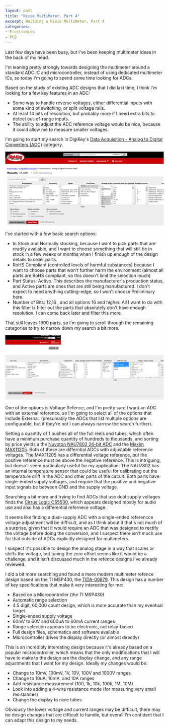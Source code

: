 ```yaml
---
layout: post
title: "Nixie MultiMeter, Part 4"
excerpt: Building a Nixie MultiMeter, Part 4
categories:
- Electronics
- PCB
---
```


Last few days have been busy, but I've been keeping multimeter ideas in the back of my head.

I'm leaning pretty strongly towards designing the multimeter around a standard ADC IC and microcontroller, instead of using dedicated multimeter ICs, so today I'm going to spend some time looking for ADCs.

Based on the study of existing ADC designs that I did last time, I think I'm looking for a few key features in an ADC:

 * Some way to handle reverse voltages, either differential inputs with some kind of switching, or split voltage rails.
 * At least 14 bits of resolution, but probably more if I need extra bits to detect out-of-range inputs.
 * The ability to adjust the ADC reference voltage would be nice, because it could allow me to measure smaller voltages.

 I'm going to start my search in DigiKey's [Data Acquisition - Analog to Digital Converters (ADC)](https://www.digikey.com/products/en/integrated-circuits-ics/data-acquisition-analog-to-digital-converters-adc/700) category.

[![Initial ADC Search](/media/2018/01/14/digikey_search_1_thumb.png)](/media/2018/01/14/digikey_search_1.png)

I've started with a few basic search options:

 * In Stock and Normally stocking, because I want to pick parts that are readily available, and I want to choose something that will still be in stock in a few weeks or months when I finish up enough of the design details to order parts.
 * RoHS Compliant (controlled levels of harmful substances) because I want to choose parts that won't further harm the environment (almost all parts are RoHS compliant, so this doesn't limit the selection much)
 * Part Status: Active. This describes the manufacturer's production status, and Active parts are ones that are still being manufactured. I don't expect to need anything cutting-edge, so I won't choose Preliminary here.
 * Number of Bits: 12,16 , and all options 16 and higher. All I want to do with this filter is filter out the parts that absolutely don't have enough resolution. I can come back later and filter this more.

That still leaves 1900 parts, so I'm going to scroll through the remaining categories to try to narrow down my search a bit more.

[![Narrowing By Reference](/media/2018/01/14/digikey_search_2_thumb.png)](/media/2018/01/14/digikey_search_2.png)

One of the options is Voltage Refence, and I'm pretty sure I want an ADC with an external reference, so I'm going to select all of the options that include External. (presumably the ADCs that list multiple options are configurable, but if they're not I can always narrow the search further).

Setting a quantity of 1 pushes all of the full reels and tubes, which often have a minimum purchase quantity of hundreds to thousands, and sorting by price yields a the [Nuvoton NAU7802 24-bit ADC](http://www.nuvoton.com/resource-files/NAU7802%20Data%20Sheet%20V1.7.pdf) and the [Maxim MAX11205](https://datasheets.maximintegrated.com/en/ds/MAX11205.pdf). Both of these are differntial ADCs with adjustable reference voltages. The MAX11205 has a differential voltage reference, but the positive reference must be above the negative reference. This is intriguing, but doesn't seem particularly useful for my application. The NAU7802 has an internal temperature sensor that could be useful for calibrating out the temperature drift in the ADC and other parts of the circuit. Both parts have single-ended supply voltages, and require that the positive and negative input signals be between GND and the supply voltage.

Searching a bit more and trying to find ADCs that use dual supply voltages finds the [Cirrus Logic CS5530](https://d3uzseaevmutz1.cloudfront.net/pubs/proDatasheet/CS5530_F3.pdf), which appears designed mostly for audio use and also has a differential refernece voltage.

It seems like finding a dual-supply ADC with a single-ended referencce voltage adjustment will be difficult, and as I think about it that's not much of a surprise, given that it would require an ADC that was designed to rectify the voltage before doing the conversion, and I suspect there isn't much use for that outside of ADCs explicitly designed for multimeters.

I suspect it's possible to design the analog stage in a way that scales or shifts the voltage, but tuning the zero offset seems like it would be a challenge, and it isn't discussed much in the refence designs I've already reviewed.

I did a bit more searching and found a more modern multimeter refence design based on the TI MSP430, the [TIDA-00879](http://www.ti.com/tool/TIDA-00879). This design has a number of key specifications that make it very interesting for me:
 * Based on a Microcontroller (the TI MSP430)
 * Automatic range selection
 * 4.5 digit, 60,000 count design, which is more accurate than my eventual target.
 * Single-ended supply voltage
 * 60mV to 60V and 600uA to 60mA current ranges
 * Range selection appears to be electronic, not relay-based
 * Full design files, schematics and software available
 * Microcontroller drives the display directly (or almost directly)

This is an incredibly interesting design because it's already based on a popular microcontroller, which means that the only modifications that I will have to make to the design are the display change, and any range adjustments that I want for my design. Ideally my changes would be:
 * Change to 10mV, 100mV, 1V, 10V, 100V and 1000V ranges
 * Change to 10uA, 10mA, and 10A ranges
 * Add resistance measurement (100, 1k, 10k, 100k, 1M, 10M)
 * Look into adding a 4-wire resistance mode (for measuring very small resistances)
 * Change the display to nixie tubes

Obviously the lower voltage and current ranges may be difficult, there may be design changes that are difficult to handle, but overall I'm confident that I can adapt this design to my needs.
